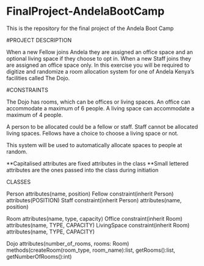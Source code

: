 # FinalProject-AndelaBootCamp
This is the repository for the final project of the Andela Boot Camp

#PROJECT DESCRIPTION

When a new Fellow joins Andela they are assigned an office space and an optional living space if they choose to opt in. When a new Staff joins they are assigned an office space only. In this exercise you will be required to digitize and randomize a room allocation system for one of Andela Kenya’s facilities called The Dojo.

#CONSTRAINTS

The Dojo has rooms, which can be offices or living spaces. An office can accommodate a maximum of 6 people. A living space can accommodate a maximum of 4 people.

A person to be allocated could be a fellow or staff. Staff cannot be allocated living spaces. Fellows have a choice to choose a living space or not.

This system will be used to automatically allocate spaces to people at random.

**Capitalised attributes are fixed attributes in the class
**Small lettered attributes are the ones passed into the class during initiation

CLASSES

Person attributes(name, position) 
Fellow constraint(inherit Person) attributes(POSITION) 
Staff constraint(inherit Person) attributes(name, position) 

Room attributes(name, type, capacity) 
Office constraint(inherit Room) attributes(name, TYPE, CAPACITY)
LivingSpace constraint(inherit Room) attributes(name, TYPE, CAPACITY)

Dojo attributes(number_of_rooms, rooms: Room) methods(createRoom(room_type, room_name):list, getRooms():list, getNumberOfRooms():int)





